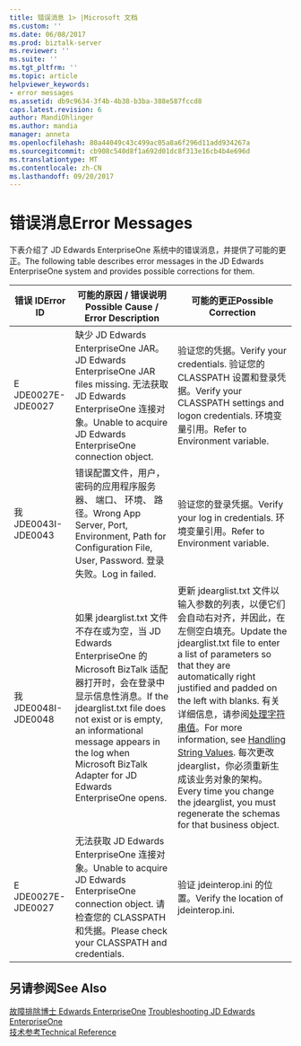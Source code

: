 ```yaml
---
title: 错误消息 1> |Microsoft 文档
ms.custom: ''
ms.date: 06/08/2017
ms.prod: biztalk-server
ms.reviewer: ''
ms.suite: ''
ms.tgt_pltfrm: ''
ms.topic: article
helpviewer_keywords:
- error messages
ms.assetid: db9c9634-3f4b-4b38-b3ba-388e587fccd8
caps.latest.revision: 6
author: MandiOhlinger
ms.author: mandia
manager: anneta
ms.openlocfilehash: 80a44049c43c499ac05a8a6f296d11add934267a
ms.sourcegitcommit: cb908c540d8f1a692d01dc8f313e16cb4b4e696d
ms.translationtype: MT
ms.contentlocale: zh-CN
ms.lasthandoff: 09/20/2017
---
```

# <a name="error-messages"></a><span data-ttu-id="7d70d-102">错误消息</span><span class="sxs-lookup"><span data-stu-id="7d70d-102">Error Messages</span></span>
<span data-ttu-id="7d70d-103">下表介绍了 JD Edwards EnterpriseOne 系统中的错误消息，并提供了可能的更正。</span><span class="sxs-lookup"><span data-stu-id="7d70d-103">The following table describes error messages in the JD Edwards EnterpriseOne system and provides possible corrections for them.</span></span>  
  
|<span data-ttu-id="7d70d-104">错误 ID</span><span class="sxs-lookup"><span data-stu-id="7d70d-104">Error ID</span></span>|<span data-ttu-id="7d70d-105">可能的原因 / 错误说明</span><span class="sxs-lookup"><span data-stu-id="7d70d-105">Possible Cause / Error Description</span></span>|<span data-ttu-id="7d70d-106">可能的更正</span><span class="sxs-lookup"><span data-stu-id="7d70d-106">Possible Correction</span></span>|  
|--------------|-----------------------------------------|-------------------------|  
|<span data-ttu-id="7d70d-107">E JDE0027</span><span class="sxs-lookup"><span data-stu-id="7d70d-107">E-JDE0027</span></span>|<span data-ttu-id="7d70d-108">缺少 JD Edwards EnterpriseOne JAR。</span><span class="sxs-lookup"><span data-stu-id="7d70d-108">JD Edwards EnterpriseOne JAR files missing.</span></span> <span data-ttu-id="7d70d-109">无法获取 JD Edwards EnterpriseOne 连接对象。</span><span class="sxs-lookup"><span data-stu-id="7d70d-109">Unable to acquire JD Edwards EnterpriseOne connection object.</span></span>|<span data-ttu-id="7d70d-110">验证您的凭据。</span><span class="sxs-lookup"><span data-stu-id="7d70d-110">Verify your credentials.</span></span> <span data-ttu-id="7d70d-111">验证您的 CLASSPATH 设置和登录凭据。</span><span class="sxs-lookup"><span data-stu-id="7d70d-111">Verify your CLASSPATH settings and logon credentials.</span></span> <span data-ttu-id="7d70d-112">环境变量引用。</span><span class="sxs-lookup"><span data-stu-id="7d70d-112">Refer to Environment variable.</span></span>|  
|<span data-ttu-id="7d70d-113">我 JDE0043</span><span class="sxs-lookup"><span data-stu-id="7d70d-113">I-JDE0043</span></span>|<span data-ttu-id="7d70d-114">错误配置文件，用户，密码的应用程序服务器、 端口、 环境、 路径。</span><span class="sxs-lookup"><span data-stu-id="7d70d-114">Wrong App Server, Port, Environment, Path for Configuration File, User, Password.</span></span> <span data-ttu-id="7d70d-115">登录失败。</span><span class="sxs-lookup"><span data-stu-id="7d70d-115">Log in failed.</span></span>|<span data-ttu-id="7d70d-116">验证您的登录凭据。</span><span class="sxs-lookup"><span data-stu-id="7d70d-116">Verify your log in credentials.</span></span> <span data-ttu-id="7d70d-117">环境变量引用。</span><span class="sxs-lookup"><span data-stu-id="7d70d-117">Refer to Environment variable.</span></span>|  
|<span data-ttu-id="7d70d-118">我 JDE0048</span><span class="sxs-lookup"><span data-stu-id="7d70d-118">I-JDE0048</span></span>|<span data-ttu-id="7d70d-119">如果 jdearglist.txt 文件不存在或为空，当 JD Edwards EnterpriseOne 的 Microsoft BizTalk 适配器打开时，会在登录中显示信息性消息。</span><span class="sxs-lookup"><span data-stu-id="7d70d-119">If the jdearglist.txt file does not exist or is empty, an informational message appears in the log when Microsoft BizTalk Adapter for JD Edwards EnterpriseOne opens.</span></span>|<span data-ttu-id="7d70d-120">更新 jdearglist.txt 文件以输入参数的列表，以便它们会自动右对齐，并因此，在左侧空白填充。</span><span class="sxs-lookup"><span data-stu-id="7d70d-120">Update the jdearglist.txt file to enter a list of parameters so that they are automatically right justified and padded on the left with blanks.</span></span> <span data-ttu-id="7d70d-121">有关详细信息，请参阅[处理字符串值](../core/handling-string-values2.md)。</span><span class="sxs-lookup"><span data-stu-id="7d70d-121">For more information, see  [Handling String Values](../core/handling-string-values2.md).</span></span> <span data-ttu-id="7d70d-122">每次更改 jdearglist，你必须重新生成该业务对象的架构。</span><span class="sxs-lookup"><span data-stu-id="7d70d-122">Every time you change the jdearglist, you must regenerate the schemas for that business object.</span></span>|  
|<span data-ttu-id="7d70d-123">E JDE0027</span><span class="sxs-lookup"><span data-stu-id="7d70d-123">E-JDE0027</span></span>|<span data-ttu-id="7d70d-124">无法获取 JD Edwards EnterpriseOne 连接对象。</span><span class="sxs-lookup"><span data-stu-id="7d70d-124">Unable to acquire JD Edwards EnterpriseOne connection object.</span></span> <span data-ttu-id="7d70d-125">请检查您的 CLASSPATH 和凭据。</span><span class="sxs-lookup"><span data-stu-id="7d70d-125">Please check your CLASSPATH and credentials.</span></span>|<span data-ttu-id="7d70d-126">验证 jdeinterop.ini 的位置。</span><span class="sxs-lookup"><span data-stu-id="7d70d-126">Verify the location of jdeinterop.ini.</span></span>|  
  
## <a name="see-also"></a><span data-ttu-id="7d70d-127">另请参阅</span><span class="sxs-lookup"><span data-stu-id="7d70d-127">See Also</span></span>  
 <span data-ttu-id="7d70d-128">[故障排除博士 Edwards EnterpriseOne](../core/troubleshooting-jd-edwards-enterpriseone.md) </span><span class="sxs-lookup"><span data-stu-id="7d70d-128">[Troubleshooting JD Edwards EnterpriseOne](../core/troubleshooting-jd-edwards-enterpriseone.md) </span></span>  
 [<span data-ttu-id="7d70d-129">技术参考</span><span class="sxs-lookup"><span data-stu-id="7d70d-129">Technical Reference</span></span>](../core/technical-reference6.md)